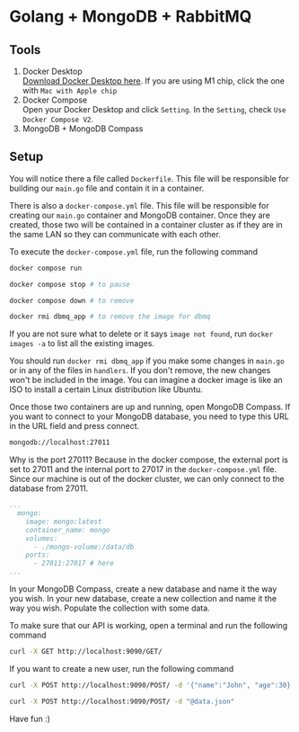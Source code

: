 # Golang + MongoDB + RabbitMQ

## Tools
1. Docker Desktop \
   [Download Docker Desktop here](https://docs.docker.com/desktop/mac/install/).
   If you are using M1 chip, click the one with `Mac with Apple chip`
2. Docker Compose \
   Open your Docker Desktop and click `Setting`. In the `Setting`, check `Use Docker Compose V2`.
3. MongoDB + MongoDB Compass


## Setup

You will notice there a file called `Dockerfile`. This file will be responsible for building our `main.go` file 
and contain it in a container.

There is also a `docker-compose.yml` file. This file will be responsible for creating our `main.go` container and MongoDB container. 
Once they are created, those two will be contained in a container cluster as if they are in the same LAN so they can communicate with each other.

To execute the `docker-compose.yml` file, run the following command

```bash 
docker compose run

docker compose stop # to pause

docker compose down # to remove

docker rmi dbmq_app # to remove the image for dbmq
```

If you are not sure what to delete or it says `image not found`, run `docker images -a` to list all the existing images. 

You should run `docker rmi dbmq_app` if you make some changes in `main.go` or in any of the files in `handlers`. If you don't remove, the new changes won't be included in the image. You can imagine a docker image is like an ISO to install a certain Linux distribution like Ubuntu.

Once those two containers are up and running, open MongoDB Compass. If you want to connect to your MongoDB database, you need to type this URL in the URL field and press connect.

```bash
mongodb://localhost:27011
```

Why is the port 27011? Because in the docker compose, the external port is set to 27011 and the internal port to 27017 in the `docker-compose.yml` file. Since our machine is out of the docker cluster, we can only connect to the database from 27011.

```yaml
...
  mongo:
    image: mongo:latest
    container_name: mongo
    volumes:
      - ./mongo-volume:/data/db
    ports:
      - 27011:27017 # here
...
```

In your MongoDB Compass, create a new database and name it the way you wish. In your new database, create a new collection and name it the way you wish. Populate the collection with some data.

To make sure that our API is working, open a terminal and run the following command

```bash
curl -X GET http://localhost:9090/GET/
```

If you want to create a new user, run the following command

```bash
curl -X POST http://localhost:9090/POST/ -d '{"name":"John", "age":30}'

curl -X POST http://localhost:9090/POST/ -d "@data.json"
```

Have fun :)

